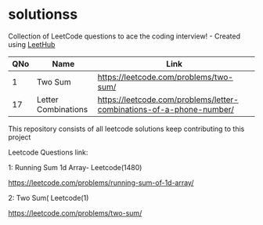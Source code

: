 # solutionss
Collection of LeetCode questions to ace the coding interview! - Created using [LeetHub](https://github.com/QasimWani/LeetHub)

| QNo | Name    | Link  |
|---- |---------|-------|
| 1   | Two Sum | https://leetcode.com/problems/two-sum/ |
| 17  |Letter Combinations | https://leetcode.com/problems/letter-combinations-of-a-phone-number/ |   


This repository consists of all leetcode solutions keep contributing to this project

Leetcode Questions link:

1: Running Sum 1d Array- Leetcode(1480)

https://leetcode.com/problems/running-sum-of-1d-array/

2: Two Sum( Leetcode(1)

https://leetcode.com/problems/two-sum/
